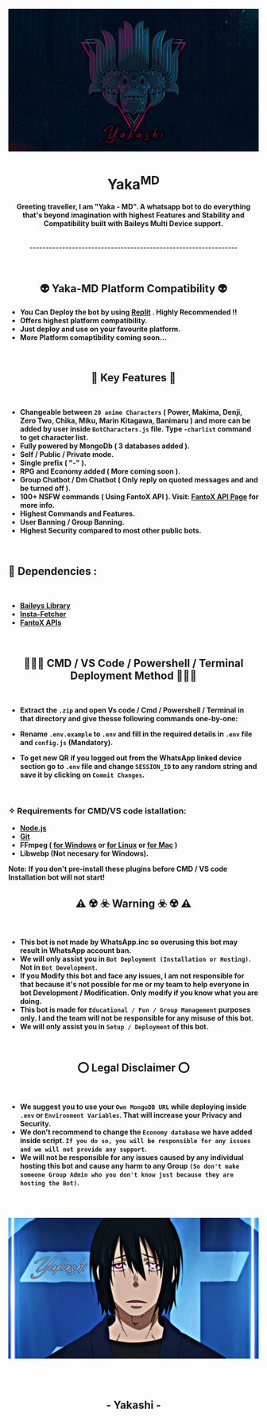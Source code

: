 <p align="center">
<a href="https://github.com/Yakashi13/Yaka-MD">
    <img src="./Page/yaka.jpg">
  </a>

<h1 align="center"> Yaka<sup>MD
</h1>

<p align="center"> 
<b>Greeting traveller, I am "Yaka - MD". A whatsapp bot to do everything that's beyond imagination with highest <b>Features</b> and <b>Stability</b> and <b>Compatibility</b> built with Baileys Multi Device support.

<br>
      
<p align="center" >
    <br>
    ----------------------------------------------------------------
    <br>
</p>  
<br>

<h2 align="center">👽 Yaka-MD Platform Compatibility 👽
</h2>

- You Can Deploy the bot by using <a href="replit.com">Replit</a> . Highly Recommended !!
- Offers highest platform compatibility.
- Just deploy and use on your favourite platform.
- More Platform comaptibility coming soon...

<br><b>

<h2 align="center">👣 Key Features 👣
</h2>

<br>

- Changeable between `20 anime Characters` ( Power, Makima, Denji, Zero Two, Chika, Miku, Marin Kitagawa, Banimaru ) and more can be added by user inside `BotCharacters.js` file. Type `-charlist` command to get character list.
- Fully powered by MongoDb ( 3 databases added ).
- Self / Public / Private mode.
- Single prefix ( "-" ).
- RPG and Economy added ( More coming soon ).
- Group Chatbot / Dm Chatbot ( Only reply on quoted messages and and be turned off ).
- 100+ NSFW commands ( Using FantoX API ). Visit: [FantoX API Page](https://fantox-api.vercel.app) for more info. 
- Highest Commands and Features.
- User Banning / Group Banning.
- Highest Security compared to most other public bots.

<br>


<h2>💼 Dependencies :
</h2>
<br>

- [Baileys Library](https://github.com/adiwajshing/Baileys)
- [Insta-Fetcher](https://github.com/Gimenz/insta-fetcher)
- [FantoX APIs](https://fantox-api.vercel.app/)

<br>

</p>

<h2 align="center">👨🏻‍💻 CMD / VS Code / Powershell / Terminal Deployment Method 👩🏻‍💻
</h2>

<br>

- Extract the `.zip` and open Vs code / Cmd / Powershell / Terminal in that directory and give thesse following commands one-by-one:
- Rename `.env.example` to `.env` and fill in the required details in `.env` file and `config.js` (Mandatory).

- To get new QR if you logged out from the WhatsApp linked device section go to `.env` file and change `SESSION_ID` to any random string and save it by clicking on `Commit Changes`.

<br>

### ✧ Requirements for CMD/VS code istallation:
- [Node.js](https://nodejs.org/en/download/)
- [Git](https://github.com/git-guides/install-git)
- FFmpeg ( [for Windows](https://www.geeksforgeeks.org/how-to-install-ffmpeg-on-windows/) or [for Linux](https://www.tecmint.com/install-ffmpeg-in-linux/) or [for Mac](https://ffmpeg.org/download.html) )
- Libwebp (Not necesary for Windows).

Note: If you don't pre-install these plugins before CMD / VS code Installation bot will not start!
<br> 


<h2 align="center">⚠️ ☢️ ☣️ Warning ☣️ ☢️ ⚠️
</h2>

<br>

- This bot is not made by WhatsApp.inc so overusing this bot may result in WhatsApp account ban.
- We will only assist you in `Bot Deployment (Installation or Hosting)`. Not in `Bot Development`.
- If you Modify this bot and face any issues, I am not responsible for that because it's not possible for me or my team to help everyone in bot Development / Modification. Only modify if you know what you are doing.
- This bot is made for `Educational / Fun / Group Management` purposes only. I and the team will not be responsible for any misuse of this bot.
- We will only assist you in `Setup / Deployment` of this bot.

<br>

<h2 align="center">⭕️ Legal Disclaimer ⭕️
</h2>
<br>

- We suggest you to use your `Own MongoDB URL` while deploying inside `.env` or `Environment Variables`. That will increase your Privacy and Security.
- We don't recommend to change the `Economy database` we have added inside script. `If you do so, you will be responsible for any issues and we will not provide any support`.
- We will not be responsible for any issues caused by any individual hosting this bot and cause any harm to any Group `(So don't make someone Group Admin who you don't know just because they are hosting the Bot)`.

<br> <br>

<a href="https://github.com/Yakashi13/Yaka-MD">
    <img src="./Page/yakashi.png">
  </a>
    </p>
    
<br>
<br>

<h2 align="center"> - Yakashi - </h2>
